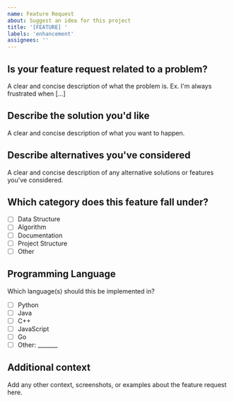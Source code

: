 ```yaml
---
name: Feature Request
about: Suggest an idea for this project
title: '[FEATURE] '
labels: 'enhancement'
assignees: ''
---
```


## Is your feature request related to a problem?
A clear and concise description of what the problem is. Ex. I'm always frustrated when [...]

## Describe the solution you'd like
A clear and concise description of what you want to happen.

## Describe alternatives you've considered
A clear and concise description of any alternative solutions or features you've considered.

## Which category does this feature fall under?
- [ ] Data Structure
- [ ] Algorithm
- [ ] Documentation
- [ ] Project Structure
- [ ] Other

## Programming Language
Which language(s) should this be implemented in?
- [ ] Python
- [ ] Java
- [ ] C++
- [ ] JavaScript
- [ ] Go
- [ ] Other: _______

## Additional context
Add any other context, screenshots, or examples about the feature request here.
